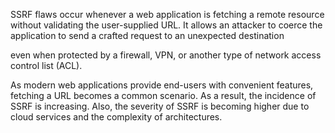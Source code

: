 SSRF flaws occur whenever a web application is fetching a remote resource without validating the user-supplied URL. It allows an attacker to coerce the application to send a crafted request to an unexpected destination

<aside class="notes">
even when protected by a firewall, VPN, or another type of network access control list (ACL).

As modern web applications provide end-users with convenient features, fetching a URL becomes a common scenario. As a result, the incidence of SSRF is increasing. Also, the severity of SSRF is becoming higher due to cloud services and the complexity of architectures.
</aside>
